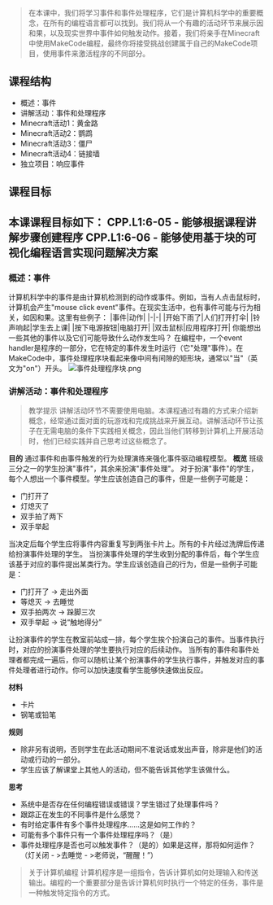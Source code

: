 > 在本课中，我们将学习事件和事件处理程序，它们是计算机科学中的重要概念，在所有的编程语言都可以找到。我们将从一个有趣的活动环节来展示因和果，以及现实世界中事件如何触发动作。接着，我们将亲手在Minecraft中使用MakeCode编程，最终你将接受挑战创建属于自己的MakeCode项目，使用事件来激活程序的不同部分。    
## 课程结构
* 概述：事件
* 讲解活动：事件和处理程序
* Minecraft活动1：黄金路
* Minecraft活动2：鹦鹉
* Minecraft活动3：僵尸
* Minecraft活动4：链接墙
* 独立项目：响应事件
## 课程目标
本课课程目标如下：
CPP.L1:6-05 - 能够根据课程讲解步骤创建程序
CPP.L1:6-06 - 能够使用基于块的可视化编程语言实现问题解决方案
----
### 概述：事件
计算机科学中的事件是由计算机检测到的动作或事件。例如，当有人点击鼠标时，计算机会产生"mouse click event"事件。在现实生活中，也有事件可能与行为相关，如因和果。这里有些例子：
|事件|动作|
|-|-|
|开始下雨了|人们打开打伞|
|铃声响起|学生去上课|
|按下电源按钮|电脑打开|
|双击鼠标|应用程序打开|
你能想出一些其他的事件以及它们可能导致什么动作发生吗？
在编程中，一个event handler是程序的一部分，它在特定的事件发生时运行（它"处理"事件）。在MakeCode中，事件处理程序块看起来像中间有间隙的矩形块，通常以"当"（英文为"on"）开头。
![事件处理程序块.png](https://upload-images.jianshu.io/upload_images/13863515-90a3f4200062502b.png?imageMogr2/auto-orient/strip%7CimageView2/2/w/1240)
### 讲解活动：事件和处理程序
>教学提示
讲解活动环节不需要使用电脑。本课程通过有趣的方式来介绍新概念，经常通过面对面的玩游戏和完成挑战来开展互动。讲解活动环节让孩子在无需电脑的条件下实践相关概念，因此当他们转移到计算机上开展活动时，他们已经实践并自己思考过这些概念了。

**目的**
通过事件和由事件触发的行为处理演练来强化事件驱动编程模型。
**概览**
班级三分之一的学生扮演"事件"，其余来扮演"事件处理"。
对于扮演"事件"的学生，每个人想出一个事件模型。学生应该创造自己的事件，但是一些例子可能是：
* 门打开了
* 灯熄灭了
* 双手拍了两下
* 双手举起   

当决定后每个学生应将事件内容重复写到两张卡片上。所有的卡片经过洗牌后传递给扮演事件处理的学生。
当扮演事件处理的学生收到分配的事件后，每个学生应该基于对应的事件提出某类行为。学生应该创造自己的行为，但是一些例子可能是：
* 门打开了 -> 走出外面
* 等熄灭 -> 去睡觉
* 双手拍两次 -> 跺脚三次
* 双手举起 -> 说“触地得分”

让扮演事件的学生在教室前站成一排，每个学生挨个扮演自己的事件。当事件执行时，对应的扮演事件处理的学生要执行对应的后续动作。
当所有的事件和事件处理者都完成一遍后，你可以随机让某个扮演事件的学生执行事件，并触发对应的事件处理者进行动作。你可以加快速度看学生能够快速做出反应。

**材料**
* 卡片
* 钢笔或铅笔

**规则**
* 除非另有说明，否则学生在此活动期间不准说话或发出声音，除非是他们的活动或行动的一部分。
* 学生应该了解课堂上其他人的活动，但不能告诉其他学生该做什么。

**思考**
* 系统中是否存在任何编程错误或错误？学生错过了处理事件吗？
* 跟踪正在发生的不同事件是什么感觉？
* 有时给定事件有多个事件处理程序......这是如何工作的？
* 可能有多个事件只有一个事件处理程序吗？（是）
* 事件处理程序是否也可以触发事件？（是的）如果是这样，那将如何运作？（灯关闭 - >去睡觉 - >老师说，“醒醒！”）
> 关于计算机编程
计算机程序是一组指令，告诉计算机如何处理输入和传送输出。编程的一个重要部分是告诉计算机何时执行一个特定的任务，事件是一种触发特定指令的方式。

